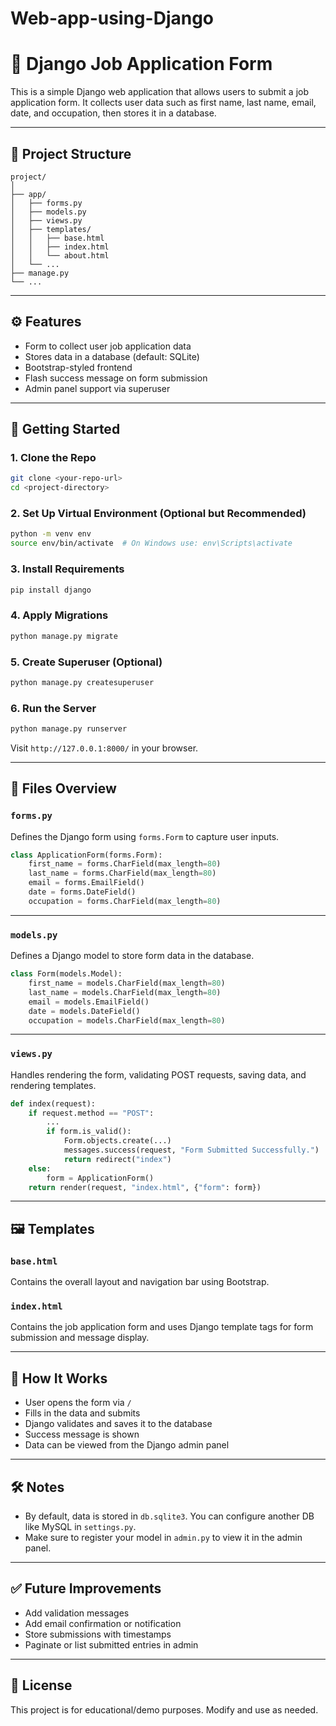 # Web-app-using-Django
# 📝 Django Job Application Form

This is a simple Django web application that allows users to submit a job application form. It collects user data such as first name, last name, email, date, and occupation, then stores it in a database.

---

## 📁 Project Structure

```
project/
│
├── app/
│   ├── forms.py
│   ├── models.py
│   ├── views.py
│   ├── templates/
│   │   ├── base.html
│   │   ├── index.html
│   │   └── about.html
│   └── ...
├── manage.py
└── ...
```

---

## ⚙️ Features

- Form to collect user job application data
- Stores data in a database (default: SQLite)
- Bootstrap-styled frontend
- Flash success message on form submission
- Admin panel support via superuser

---

## 🚀 Getting Started

### 1. Clone the Repo

```bash
git clone <your-repo-url>
cd <project-directory>
```

### 2. Set Up Virtual Environment (Optional but Recommended)

```bash
python -m venv env
source env/bin/activate  # On Windows use: env\Scripts\activate
```

### 3. Install Requirements

```bash
pip install django
```

### 4. Apply Migrations

```bash
python manage.py migrate
```

### 5. Create Superuser (Optional)

```bash
python manage.py createsuperuser
```

### 6. Run the Server

```bash
python manage.py runserver
```

Visit `http://127.0.0.1:8000/` in your browser.

---

## 📄 Files Overview

### `forms.py`

Defines the Django form using `forms.Form` to capture user inputs.

```python
class ApplicationForm(forms.Form):
    first_name = forms.CharField(max_length=80)
    last_name = forms.CharField(max_length=80)
    email = forms.EmailField()
    date = forms.DateField()
    occupation = forms.CharField(max_length=80)
```

---

### `models.py`

Defines a Django model to store form data in the database.

```python
class Form(models.Model):
    first_name = models.CharField(max_length=80)
    last_name = models.CharField(max_length=80)
    email = models.EmailField()
    date = models.DateField()
    occupation = models.CharField(max_length=80)
```

---

### `views.py`

Handles rendering the form, validating POST requests, saving data, and rendering templates.

```python
def index(request):
    if request.method == "POST":
        ...
        if form.is_valid():
            Form.objects.create(...)
            messages.success(request, "Form Submitted Successfully.")
            return redirect("index")
    else:
        form = ApplicationForm()
    return render(request, "index.html", {"form": form})
```

---

## 🖼 Templates

### `base.html`

Contains the overall layout and navigation bar using Bootstrap.

### `index.html`

Contains the job application form and uses Django template tags for form submission and message display.

---

## 🧪 How It Works

- User opens the form via `/`
- Fills in the data and submits
- Django validates and saves it to the database
- Success message is shown
- Data can be viewed from the Django admin panel

---

## 🛠 Notes

- By default, data is stored in `db.sqlite3`. You can configure another DB like MySQL in `settings.py`.
- Make sure to register your model in `admin.py` to view it in the admin panel.

---

## ✅ Future Improvements

- Add validation messages
- Add email confirmation or notification
- Store submissions with timestamps
- Paginate or list submitted entries in admin

---

## 📃 License

This project is for educational/demo purposes. Modify and use as needed.
